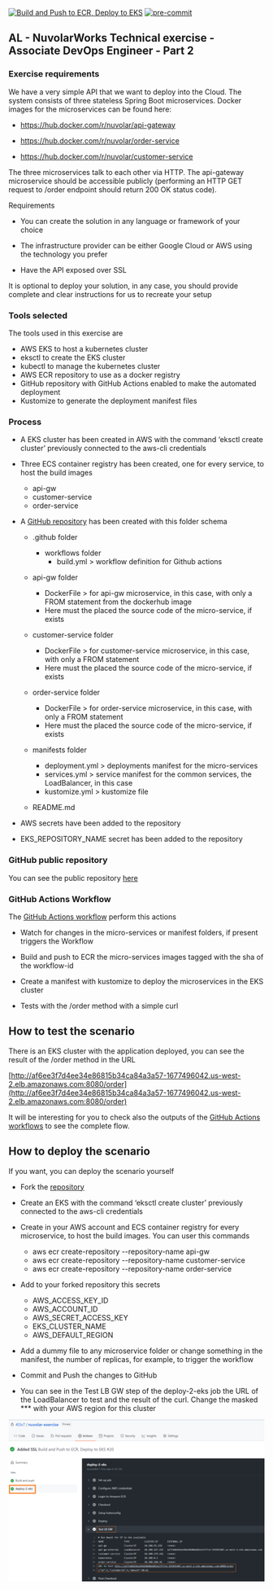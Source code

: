[![Build and Push to ECR, Deploy to EKS](https://github.com/4l3x7/nuvolar-exercise/actions/workflows/build.yml/badge.svg)](https://github.com/4l3x7/nuvolar-exercise/actions/workflows/build.yml)
[![pre-commit](https://img.shields.io/badge/pre--commit-enabled-brightgreen?logo=pre-commit&logoColor=white)](https://github.com/pre-commit/pre-commit)

## AL - NuvolarWorks Technical exercise  - Associate DevOps Engineer - Part 2



### Exercise requirements

  

We have a very simple API that we want to deploy into the Cloud. The system consists of three stateless Spring Boot microservices. Docker images for the microservices can be found here:

  

-   https://hub.docker.com/r/nuvolar/api-gateway
    
-   https://hub.docker.com/r/nuvolar/order-service
    
-   https://hub.docker.com/r/nuvolar/customer-service
    

  

The three microservices talk to each other via HTTP. The api-gateway microservice should be accessible publicly (performing an HTTP GET request to /order endpoint should return 200 OK status code).

  

Requirements

  

-   You can create the solution in any language or framework of your choice
    
-   The infrastructure provider can be either Google Cloud or AWS using the technology you prefer
    
-   Have the API exposed over SSL
    

  

It is optional to deploy your solution, in any case, you should provide complete and clear instructions for us to recreate your setup

  

### Tools selected

  

The tools used in this exercise are

  

-   AWS EKS to host a kubernetes cluster
-   eksctl to create the EKS cluster
-   kubectl to manage the kubernetes cluster
-   AWS ECR repository to use as a docker registry
-   GitHub repository with GitHub Actions enabled to make the automated deployment
-   Kustomize to generate the deployment manifest files
    

  

### Process

-   A EKS cluster has been created in AWS with the command ‘eksctl create cluster’ previously connected to the aws-cli credentials
-   Three ECS container registry has been created, one for every service, to host the build images
	-   api-gw
	-   customer-service
	-   order-service
    

-   A [GitHub repository](https://github.com/4l3x7/nuvolar-exercise) has been created with this folder schema
    

	-   .github folder
		-   workflows folder
			-   build.yml > workflow definition for Github actions
	-   api-gw folder
		-   DockerFile > for api-gw microservice, in this case, with only a FROM statement from the dockerhub image
		-   Here must the placed the source code of the micro-service, if exists
	-   customer-service folder
		-   DockerFile > for customer-service microservice, in this case, with only a FROM statement
		-   Here must the placed the source code of the micro-service, if exists
    
	-   order-service folder
		-   DockerFile > for order-service microservice, in this case, with only a FROM statement
		-   Here must the placed the source code of the micro-service, if exists

	-   manifests folder
		-  	deployment.yml > deployments manifest for the micro-services
		-   services.yml > service manifest for the common services, the LoadBalancer, in this case
		-  kustomize.yml > kustomize file
	-   README.md
    

-   AWS secrets have been added to the repository
    
-   EKS_REPOSITORY_NAME secret has been added to the repository
    

### GitHub public repository

  

You can see the public repository [here](https://github.com/4l3x7/nuvolar-exercise)

  

### GitHub Actions Workflow

  

The [GitHub Actions workflow](https://github.com/4l3x7/nuvolar-exercise/blob/main/.github/workflows/build.yml) perform this actions

-   Watch for changes in the micro-services or manifest folders, if present triggers the Workflow
    

-   Build and push to ECR the micro-services images tagged with the sha of the workflow-id
    
-   Create a manifest with kustomize to deploy the microservices in the EKS cluster
    
-   Tests with the /order method with a simple curl
    

  

## How to test the scenario

  

There is an EKS cluster with the application deployed, you can see the result of the /order method in the URL

[http://af6ee3f7d4ee34e86815b34ca84a3a57-1677496042.us-west-2.elb.amazonaws.com:8080/order](http://af6ee3f7d4ee34e86815b34ca84a3a57-1677496042.us-west-2.elb.amazonaws.com:8080/order)

It will be interesting for you to check also the outputs of the [GitHub Actions workflows](https://github.com/4l3x7/nuvolar-exercise/actions) to see the complete flow.

## How to deploy the scenario

If you want, you can deploy the scenario yourself


-   Fork the [repository](https://github.com/4l3x7/nuvolar-exercise)
-   Create an EKS with the command ‘eksctl create cluster’ previously connected to the aws-cli credentials
-   Create in your AWS account and ECS container registry for every microservice, to host the build images. You can user this commands

	-   aws ecr create-repository --repository-name api-gw
	-   aws ecr create-repository --repository-name customer-service
	-   aws ecr create-repository --repository-name order-service
    

-   Add to your forked repository this secrets
    

	-   AWS_ACCESS_KEY_ID
	-   AWS_ACCOUNT_ID
	-   AWS_SECRET_ACCESS_KEY
	-   EKS_CLUSTER_NAME
	-   AWS_DEFAULT_REGION
    

-   Add a dummy file to any microservice folder or change something in the manifest, the number of replicas, for example, to trigger the workflow
-   Commit and Push the changes to GitHub
-   You can see in the Test LB GW step of the deploy-2-eks job the URL of the LoadBalancer to test and the result of the curl. Change the masked *** with your AWS region for this cluster

![alt text](https://github.com/4l3x7/nuvolar-exercise/raw/main/images/kube.png "LoadBalancer HostName")
